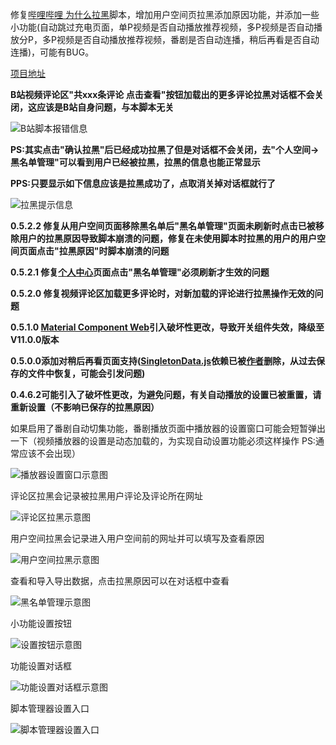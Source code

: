 修复[哔哩哔哩 为什么拉黑](https://greasyfork.org/zh-CN/scripts/31615-bilibili-why-blocked)脚本，增加用户空间页拉黑添加原因功能，并添加一些小功能(自动跳过充电页面，单P视频是否自动播放推荐视频，多P视频是否自动播放分P，多P视频是否自动播放推荐视频，番剧是否自动连播，稍后再看是否自动连播)，可能有BUG。

[项目地址](https://github.com/MrSTOP/BilibiliSmallTools)

**B站视频评论区"共xxx条评论 点击查看"按钮加载出的更多评论拉黑对话框不会关闭，这应该是B站自身问题，与本脚本无关**

![B站脚本报错信息](./VideoBlockError.jpg)

**PS:其实点击"确认拉黑"后已经成功拉黑了但是对话框不会关闭，去"个人空间->黑名单管理"可以看到用户已经被拉黑，拉黑的信息也能正常显示**

**PPS:只要显示如下信息应该是拉黑成功了，点取消关掉对话框就行了**

![拉黑提示信息](./VideoBlockInfo.jpg)

**0.5.2.2 修复从用户空间页面移除黑名单后"黑名单管理"页面未刷新时点击已被移除用户的拉黑原因导致脚本崩溃的问题，修复在未使用脚本时拉黑的用户的用户空间页面点击"拉黑原因"时脚本崩溃的问题**

**0.5.2.1 修复[个人中心](https://account.bilibili.com/account/home)页面点击"黑名单管理"必须刷新才生效的问题**

**0.5.2.0 修复视频评论区加载更多评论时，对新加载的评论进行拉黑操作无效的问题**

**0.5.1.0 [Material Component Web](https://github.com/material-components/material-components-web)引入破坏性更改，导致开关组件失效，降级至V11.0.0版本**

**0.5.0.0添加对稍后再看页面支持([SingletonData.js](https://greasyfork.org/scripts/31539-singletondata/code/SingletonData.js)依赖已被[作者](https://github.com/cologler/)删除，从过去保存的文件中恢复，可能会引发问题)**

**0.4.6.2可能引入了破坏性更改，为避免问题，有关自动播放的设置已被重置，请重新设置（不影响已保存的拉黑原因）**

如果启用了番剧自动切集功能，番剧播放页面中播放器的设置窗口可能会短暂弹出一下（视频播放器的设置是动态加载的，为实现自动设置功能必须这样操作 PS:通常应该不会出现）

![播放器设置窗口示意图](./VideoSetting.jpg)

评论区拉黑会记录被拉黑用户评论及评论所在网址

![评论区拉黑示意图](./CommentBlock.png)


用户空间拉黑会记录进入用户空间前的网址并可以填写及查看原因

![用户空间拉黑示意图](./SpaceBlock.jpg)


查看和导入导出数据，点击拉黑原因可以在对话框中查看

![黑名单管理示意图](./BlockManage.jpg)

小功能设置按钮

![设置按钮示意图](./SettingDialogButton.jpg)

功能设置对话框

![功能设置对话框示意图](./SettingDialog.jpg)

脚本管理器设置入口

![脚本管理器设置入口](./ScriptManagerSettingEntrance.jpg)
